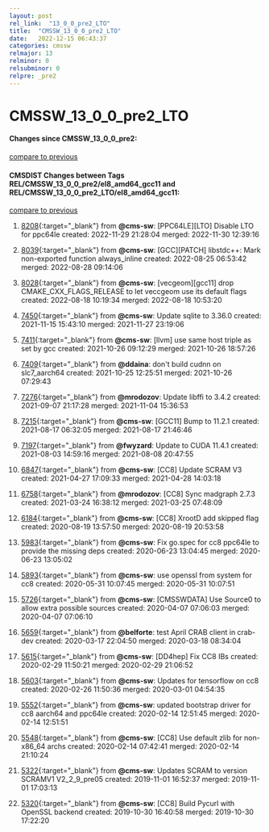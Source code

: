 ```yaml
---
layout: post
rel_link:  "13_0_0_pre2_LTO"
title:  "CMSSW_13_0_0_pre2_LTO"
date:   2022-12-15 06:43:37
categories: cmssw
relmajor: 13
relminor: 0
relsubminor: 0
relpre: _pre2
---
```


# CMSSW_13_0_0_pre2_LTO
#### Changes since CMSSW_13_0_0_pre2:
[compare to previous](https://github.com/cms-sw/cmssw/compare/CMSSW_13_0_0_pre2...CMSSW_13_0_0_pre2_LTO)



#### CMSDIST Changes between Tags REL/CMSSW_13_0_0_pre2/el8_amd64_gcc11 and REL/CMSSW_13_0_0_pre2_LTO/el8_amd64_gcc11:
[compare to previous](https://github.com/cms-sw/cmsdist/compare/REL/CMSSW_13_0_0_pre2/el8_amd64_gcc11...REL/CMSSW_13_0_0_pre2_LTO/el8_amd64_gcc11)



1. [8208](http://github.com/cms-sw/cmsdist/pull/8208){:target="_blank"}  from **@cms-sw**: [PPC64LE][LTO] Disable LTO for ppc64le created: 2022-11-29 21:28:04 merged: 2022-11-30 12:39:16

2. [8039](http://github.com/cms-sw/cmsdist/pull/8039){:target="_blank"}  from **@cms-sw**: [GCC][PATCH] libstdc++: Mark non-exported function always_inline created: 2022-08-25 06:53:42 merged: 2022-08-28 09:14:06

3. [8028](http://github.com/cms-sw/cmsdist/pull/8028){:target="_blank"}  from **@cms-sw**: [vecgeom][gcc11] drop CMAKE_CXX_FLAGS_RELEASE to let veccgeom use its default flags created: 2022-08-18 10:19:34 merged: 2022-08-18 10:53:20

4. [7450](http://github.com/cms-sw/cmsdist/pull/7450){:target="_blank"}  from **@cms-sw**: Update sqlite to 3.36.0 created: 2021-11-15 15:43:10 merged: 2021-11-27 23:19:06

5. [7411](http://github.com/cms-sw/cmsdist/pull/7411){:target="_blank"}  from **@cms-sw**: [llvm] use same host triple as set by gcc created: 2021-10-26 09:12:29 merged: 2021-10-26 18:57:26

6. [7409](http://github.com/cms-sw/cmsdist/pull/7409){:target="_blank"}  from **@ddaina**: don't build cudnn on slc7_aarch64 created: 2021-10-25 12:25:51 merged: 2021-10-26 07:29:43

7. [7276](http://github.com/cms-sw/cmsdist/pull/7276){:target="_blank"}  from **@mrodozov**: Update libffi to 3.4.2 created: 2021-09-07 21:17:28 merged: 2021-11-04 15:36:53

8. [7215](http://github.com/cms-sw/cmsdist/pull/7215){:target="_blank"}  from **@cms-sw**: [GCC11] Bump to 11.2.1 created: 2021-08-17 06:32:05 merged: 2021-08-17 21:46:46

9. [7197](http://github.com/cms-sw/cmsdist/pull/7197){:target="_blank"}  from **@fwyzard**: Update to CUDA 11.4.1 created: 2021-08-03 14:59:16 merged: 2021-08-08 20:47:55

10. [6847](http://github.com/cms-sw/cmsdist/pull/6847){:target="_blank"}  from **@cms-sw**: [CC8] Update SCRAM V3 created: 2021-04-27 17:09:33 merged: 2021-04-28 14:03:18

11. [6758](http://github.com/cms-sw/cmsdist/pull/6758){:target="_blank"}  from **@mrodozov**: [CC8] Sync madgraph 2.7.3 created: 2021-03-24 16:38:12 merged: 2021-03-25 07:48:09

12. [6184](http://github.com/cms-sw/cmsdist/pull/6184){:target="_blank"}  from **@cms-sw**: [CC8] XrootD add skipped flag created: 2020-08-19 13:57:50 merged: 2020-08-19 20:53:58

13. [5983](http://github.com/cms-sw/cmsdist/pull/5983){:target="_blank"}  from **@cms-sw**: Fix go.spec for  cc8 ppc64le to provide the missing deps created: 2020-06-23 13:04:45 merged: 2020-06-23 13:05:02

14. [5893](http://github.com/cms-sw/cmsdist/pull/5893){:target="_blank"}  from **@cms-sw**: use openssl from system for cc8 created: 2020-05-31 10:07:45 merged: 2020-05-31 10:07:51

15. [5726](http://github.com/cms-sw/cmsdist/pull/5726){:target="_blank"}  from **@cms-sw**: [CMSSWDATA] Use Source0 to allow extra possible sources created: 2020-04-07 07:06:03 merged: 2020-04-07 07:06:10

16. [5659](http://github.com/cms-sw/cmsdist/pull/5659){:target="_blank"}  from **@belforte**: test April CRAB client in crab-dev created: 2020-03-17 22:04:50 merged: 2020-03-18 08:34:04

17. [5615](http://github.com/cms-sw/cmsdist/pull/5615){:target="_blank"}  from **@cms-sw**: [DD4hep] Fix CC8 IBs created: 2020-02-29 11:50:21 merged: 2020-02-29 21:06:52

18. [5603](http://github.com/cms-sw/cmsdist/pull/5603){:target="_blank"}  from **@cms-sw**: Updates for tensorflow on cc8 created: 2020-02-26 11:50:36 merged: 2020-03-01 04:54:35

19. [5552](http://github.com/cms-sw/cmsdist/pull/5552){:target="_blank"}  from **@cms-sw**: updated bootstrap driver for cc8 aarch64 and ppc64le created: 2020-02-14 12:51:45 merged: 2020-02-14 12:51:51

20. [5548](http://github.com/cms-sw/cmsdist/pull/5548){:target="_blank"}  from **@cms-sw**: [CC8] Use default zlib for non-x86_64 archs created: 2020-02-14 07:42:41 merged: 2020-02-14 21:10:24

21. [5322](http://github.com/cms-sw/cmsdist/pull/5322){:target="_blank"}  from **@cms-sw**: Updates SCRAM to version SCRAMV1 V2_2_9_pre05 created: 2019-11-01 16:52:37 merged: 2019-11-01 17:03:13

22. [5320](http://github.com/cms-sw/cmsdist/pull/5320){:target="_blank"}  from **@cms-sw**: [CC8] Build Pycurl with OpenSSL backend created: 2019-10-30 16:40:58 merged: 2019-10-30 17:22:20
